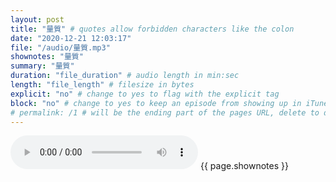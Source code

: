 ```yaml
---
layout: post
title: "量質" # quotes allow forbidden characters like the colon
date: "2020-12-21 12:03:17"
file: "/audio/量質.mp3"
shownotes: "量質"
summary: "量質"
duration: "file_duration" # audio length in min:sec
length: "file_length" # filesize in bytes
explicit: "no" # change to yes to flag with the explicit tag
block: "no" # change to yes to keep an episode from showing up in iTunes
# permalink: /1 # will be the ending part of the pages URL, delete to default to the title
---
```


<audio controls>
<source src="{{site.url}}{{site.baseurl}}{{ page.file }}" type="audio/x-mp3">
Your browser does not support the audio element.
</audio>
{{ page.shownotes }}

